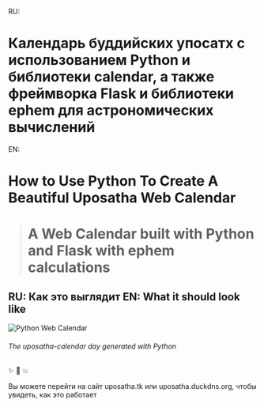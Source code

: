 RU:
# Календарь буддийских упосатх с использованием Python и библиотеки calendar, а также фреймворка Flask и библиотеки ephem для астрономических вычислений

EN:
# How to Use Python To Create A Beautiful Uposatha Web Calendar

> # A Web Calendar built with Python and Flask with ephem calculations

## RU: Как это выглядит EN: What it should look like 
![Python Web Calendar](https://github.com/garthhumphreys/How-to-Use-Python-To-Create-A-Beautiful-Web-Calendar/blob/master/screenshots/uposatha-calendar.jpg)
###### The uposatha-calendar day generated with Python

:sparkles: :camel: :boom:

Вы можете перейти на сайт uposatha.tk или uposatha.duckdns.org, чтобы увидеть, как это работает
